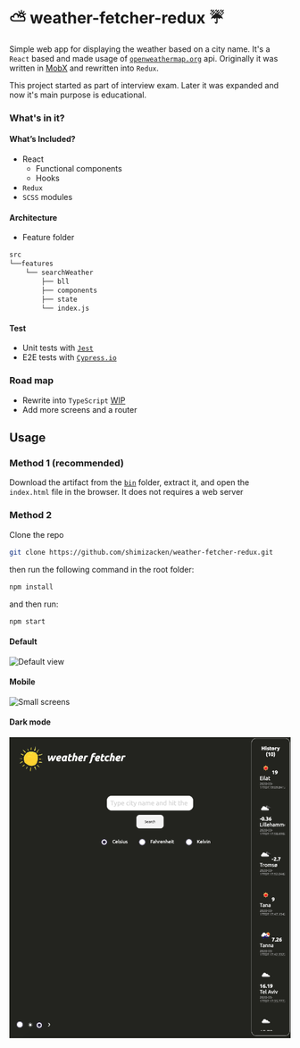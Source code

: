 # ⛅️ weather-fetcher-redux ☔️
Simple web app for displaying the weather based on a city name. It's a `React` based and made usage of [`openweathermap.org`](https://www.openweathermap.org/) api. Originally it was written in [MobX](https://github.com/shimizacken/weather-fetcher) and rewritten into `Redux`.

This project started as part of interview exam. Later it was expanded and now it's main purpose is educational.

### What's in it?
#### What’s Included?
- React
    - Functional components
    - Hooks
- `Redux`
- `SCSS` modules
#### Architecture
- Feature folder
```
src
└──features
    └── searchWeather
        ├── bll
        ├── components
        ├── state
        └── index.js
```

#### Test
- Unit tests with [`Jest`](https://jestjs.io/)
- E2E tests with [`Cypress.io`](https://www.cypress.io/)

### Road map
- Rewrite into `TypeScript` [WIP]()
- Add more screens and a router

## Usage
### Method 1 (recommended)
Download the artifact from the [`bin`](https://github.com/shimizacken/weather-fetcher/blob/master/bin/weather-fetcher.zip) folder, extract it, and open the `index.html` file in the browser. It does not requires a web server

### Method 2  
Clone the repo
```bash
git clone https://github.com/shimizacken/weather-fetcher-redux.git
```
then run the following command in the root folder:
```bash
npm install
```
and then run:
```bash
npm start
```
#### Default
![Default view](src/assets/screenshots/p1.png "Default view")

#### Mobile
![Small screens](src/assets/screenshots/p2.png "Small screen")

#### Dark mode
![Small screens](src/assets/screenshots/p3.png "Small screen")
